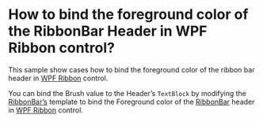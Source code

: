 # How to bind the foreground color of the RibbonBar Header in WPF Ribbon control?

This sample show cases how to bind the foreground color of the ribbon bar header in [WPF Ribbon](https://www.syncfusion.com/wpf-controls/ribbon) control.

You can bind the Brush value to the Header’s `TextBlock` by modifying the [RibbonBar’s](https://help.syncfusion.com/cr/wpf/Syncfusion.Windows.Tools.Controls.RibbonBar.html) template to bind the Foreground color of the [RibbonBar](https://help.syncfusion.com/cr/wpf/Syncfusion.Windows.Tools.Controls.RibbonBar.html) header in [WPF Ribbon](https://www.syncfusion.com/wpf-controls/ribbon) control.